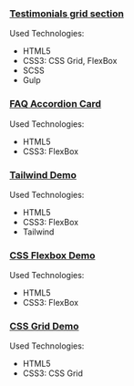 ### [Testimonials grid section](https://artugit.github.io/Front-End-Demo/testimonials-grid-section-main/app/index.html)

Used Technologies:
- HTML5
- CSS3: CSS Grid, FlexBox
- SCSS
- Gulp

### [FAQ Accordion Card](https://artugit.github.io/Front-End-Demo/faq-accordion-card-main/index.html)
Used Technologies:
- HTML5
- CSS3: FlexBox

### [Tailwind Demo](https://artugit.github.io/Front-End-Demo/tailwind/app/index.html)
Used Technologies:
- HTML5
- CSS3: FlexBox
- Tailwind

### [CSS Flexbox Demo](https://artugit.github.io/Front-End-Demo/flexbox)
Used Technologies:
- HTML5
- CSS3: FlexBox

### [CSS Grid Demo](https://artugit.github.io/Front-End-Demo/css-grid)
Used Technologies:
- HTML5
- CSS3: CSS Grid